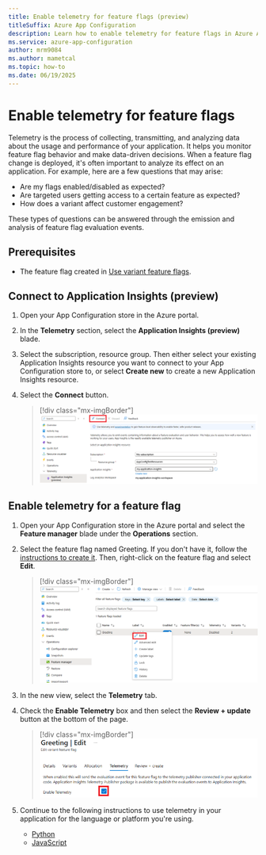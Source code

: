 ```yaml
---
title: Enable telemetry for feature flags (preview)
titleSuffix: Azure App Configuration
description: Learn how to enable telemetry for feature flags in Azure App Configuration.
ms.service: azure-app-configuration
author: mrm9084
ms.author: mametcal
ms.topic: how-to
ms.date: 06/19/2025
---
```


# Enable telemetry for feature flags

Telemetry is the process of collecting, transmitting, and analyzing data about the usage and performance of your application. It helps you monitor feature flag behavior and make data-driven decisions. When a feature flag change is deployed, it's often important to analyze its effect on an application. For example, here are a few questions that may arise:

- Are my flags enabled/disabled as expected?
- Are targeted users getting access to a certain feature as expected?
- How does a variant affect customer engagement?

These types of questions can be answered through the emission and analysis of feature flag evaluation events.

## Prerequisites

- The feature flag created in [Use variant feature flags](./howto-variant-feature-flags.md).

## Connect to Application Insights (preview)

1. Open your App Configuration store in the Azure portal.
1. In the **Telemetry** section, select the **Application Insights (preview)** blade.
1. Select the subscription, resource group. Then either select your existing Application Insights resource you want to connect to your App Configuration store to, or select **Create new** to create a new Application Insights resource.
1. Select the **Connect** button.

    > [!div class="mx-imgBorder"]
    > ![Screenshot of the Azure portal, connecting application insights.](./media/howto-telemetry/connect-to-app-insights.png)

## Enable telemetry for a feature flag

1. Open your App Configuration store in the Azure portal and select the **Feature manager** blade under the **Operations** section.
1. Select the feature flag named Greeting. If you don't have it, follow the [instructions to create it](./manage-feature-flags.md). Then, right-click on the feature flag and select **Edit**.

    > [!div class="mx-imgBorder"]
    > ![Screenshot of the Azure portal, editing a feature flag.](./media/howto-telemetry/edit-feature-flag.png)

1. In the new view, select the **Telemetry** tab.
1. Check the **Enable Telemetry** box and then select the **Review + update** button at the bottom of the page.

    > [!div class="mx-imgBorder"]
    > ![Screenshot of the Azure portal, enabling telemetry.](./media/howto-telemetry/enable-telemetry.png)

1. Continue to the following instructions to use telemetry in your application for the language or platform you're using.

    * [Python](./howto-telemetry-python.md)
    * [JavaScript](./howto-telemetry-javascript.md)
